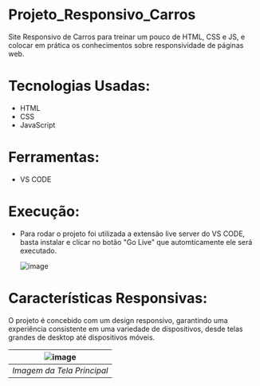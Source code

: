 # Projeto_Responsivo_Carros

Site Responsivo de Carros para treinar um pouco de HTML, CSS e JS, e colocar em prática os conhecimentos sobre responsividade de páginas web.

# Tecnologias Usadas:

- HTML
- CSS
- JavaScript

# Ferramentas:

- VS CODE

# Execução:

- Para rodar o projeto foi utilizada a extensão live server do VS CODE, basta instalar e clicar no botão "Go Live" que automticamente ele será executado.

  ![image](https://github.com/devBrait/Projeto_Responsivo_Carros/assets/121905548/435102b3-f75e-4f6e-9855-0a5ade0b920b)

# Características Responsivas:

O projeto é concebido com um design responsivo, garantindo uma experiência consistente em uma variedade de dispositivos, desde telas grandes de desktop até dispositivos móveis.

| ![image](https://github.com/devBrait/Projeto_Responsivo_Carros/assets/121905548/d236f299-50c1-462d-8857-f9f40ceae08f) |
|:--:|
| *Imagem da Tela Principal* |

